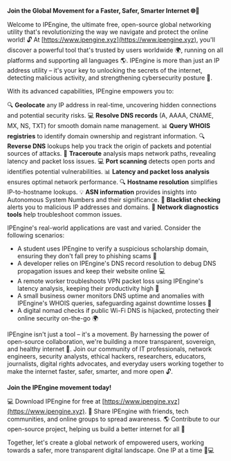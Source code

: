 **Join the Global Movement for a Faster, Safer, Smarter Internet 🌐🚀**

Welcome to IPEngine, the ultimate free, open-source global networking utility that's revolutionizing the way we navigate and protect the online world! 🔓 At [https://www.ipengine.xyz](https://www.ipengine.xyz), you'll discover a powerful tool that's trusted by users worldwide 🌍, running on all platforms and supporting all languages 🌎. IPEngine is more than just an IP address utility – it's your key to unlocking the secrets of the internet, detecting malicious activity, and strengthening cybersecurity posture 🔐.

With its advanced capabilities, IPEngine empowers you to:

🔍 **Geolocate** any IP address in real-time, uncovering hidden connections and potential security risks.
💻 **Resolve DNS records** (A, AAAA, CNAME, MX, NS, TXT) for smooth domain name management.
📊 **Query WHOIS registries** to identify domain ownership and registrant information.
🔍 **Reverse DNS** lookups help you track the origin of packets and potential sources of attacks.
🚀 **Traceroute** analysis maps network paths, revealing latency and packet loss issues.
💻 **Port scanning** detects open ports and identifies potential vulnerabilities.
📊 **Latency and packet loss analysis** ensures optimal network performance.
🔍 **Hostname resolution** simplifies IP-to-hostname lookups.
💡 **ASN information** provides insights into Autonomous System Numbers and their significance.
🚫 **Blacklist checking** alerts you to malicious IP addresses and domains.
🔧 **Network diagnostics tools** help troubleshoot common issues.

IPEngine's real-world applications are vast and varied. Consider the following scenarios:

* A student uses IPEngine to verify a suspicious scholarship domain, ensuring they don't fall prey to phishing scams 📝
* A developer relies on IPEngine's DNS record resolution to debug DNS propagation issues and keep their website online 💻
* A remote worker troubleshoots VPN packet loss using IPEngine's latency analysis, keeping their productivity high 🚀
* A small business owner monitors DNS uptime and anomalies with IPEngine's WHOIS queries, safeguarding against downtime losses 💸
* A digital nomad checks if public Wi-Fi DNS is hijacked, protecting their online security on-the-go 🌍

IPEngine isn't just a tool – it's a movement. By harnessing the power of open-source collaboration, we're building a more transparent, sovereign, and healthy internet 🤝. Join our community of IT professionals, network engineers, security analysts, ethical hackers, researchers, educators, journalists, digital rights advocates, and everyday users working together to make the internet faster, safer, smarter, and more open 🔓.

**Join the IPEngine movement today!**

💻 Download IPEngine for free at [https://www.ipengine.xyz](https://www.ipengine.xyz).
👥 Share IPEngine with friends, tech communities, and online groups to spread awareness.
🌎 Contribute to our open-source project, helping us build a better internet for all 🚀

Together, let's create a global network of empowered users, working towards a safer, more transparent digital landscape. One IP at a time 📡💻